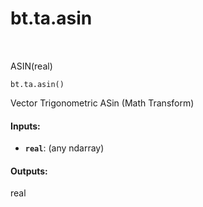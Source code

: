 <div itemscope itemtype="http://developers.google.com/ReferenceObject">
<meta itemprop="name" content="bt.ta.asin" />
<meta itemprop="path" content="Stable" />
</div>

# bt.ta.asin

<!-- Insert buttons and diff -->

<table class="tfo-notebook-buttons tfo-api nocontent" align="left">

</table>



ASIN(real)

<pre class="devsite-click-to-copy prettyprint lang-py tfo-signature-link">
<code>bt.ta.asin()
</code></pre>



<!-- Placeholder for "Used in" -->

Vector Trigonometric ASin (Math Transform)

#### Inputs:


* <b>`real`</b>: (any ndarray)


#### Outputs:

real
